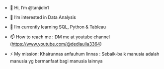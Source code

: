 - 👋 Hi, I’m @tanjidin1
- 👀 I’m interested in Data Analysis
- 🌱 I’m currently learning SQL, Python & Tableau

- 📫 How to reach me : DM me at youtube channel (https://www.youtube.com/@dediaulia3364)
- ⚡ My mission: Khairunnas anfauhum linnas : Sebaik-baik manusia adalah manusia yg bermanfaat bagi manusia lainnya

<!---
tanjidin1/tanjidin1 is a ✨ special ✨ repository because its `README.md` (this file) appears on your GitHub profile.
You can click the Preview link to take a look at your changes.
--->
